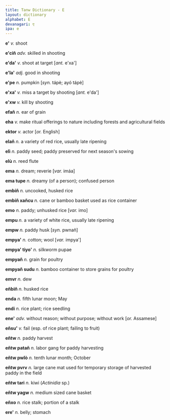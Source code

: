 ```yaml
---
title: Tanw Dictionary - E
layout: dictionary
alphabet: E
devanagari: ए
ipa: e
---
```


__e'__  _v._  shoot       


__e'ciñ__ _adv._  skilled in shooting       


__e'da'__ _v._  shoot at target [_ant._  e'xa']   


__e'la'__ _adj._  good in shooting        


__e'pe__  _n._  pumpkin [_syn._  tápè; ayó tápè]    


__e'xa'__ _v._  miss a target by shooting [_ant._  e'da']   


__e'xw__  _v._  kill by shooting        


__efañ__  _n._  ear of grain        


__eha__ _v._  make ritual offerings to nature including forests and agricultural fields


__ektor__ _v._ actor [_or._ English]


__elañ__  _n._  a variety of red rice, usually late ripening        


__elì__ _n._  paddy seed; paddy preserved for next season's sowing        


__elù__ _n._  reed flute        


__ema__ _n._  dream; reverie  [_var._  imáa]    


__ema tupe__  _n._  dreamy (of a person); confused person       


__embiñ__ _n._  uncooked, husked rice       


__embiñ xañcu__ _n._  cane or bamboo basket used as rice container        


__emo__ _n._  paddy; unhusked rice  [_var._  imo]   


__empu__  _n._  a variety of white rice, usually late ripening        


__empw__  _n._  paddy husk  [_syn._  pwnañ]   


__empya'__  _n._  cotton; wool  [_var._  impya']    


__empya' tiyo'__  _n._  silkworm pupae        


__empyañ__  _n._  grain for poultry       


__empyañ sudu__ _n._  bamboo container to store grains for poultry        


__emvr__  _n._  dew       


__eñbiñ__ _n._  husked rice       


__enda__  _n._  fifth lunar moon; May       


__endi__  _n._  rice plant; rice seedling       


__ene'__  _adv._  without reason; without purpose; without work [_or._ Assamese]    


__eñsu'__ _v._  fail (esp. of rice plant; failing to fruit)        


__eñtw__  _n._  paddy harvest       


__eñtw patañ__  _n._  labor gang for paddy harvesting       


__eñtw pwlò__ _n._  tenth lunar month; October        


__eñtw pvrv__ _n._  large cane mat used for temporary storage of harvested paddy in the field       


__eñtw tari__ _n._  kiwi (_Actinidia_ sp.)        


__eñtw yagw__ _n._  medium sized cane basket        


__eñxo__  _n._  rice stalk; portion of a stalk        


__ere'__  _n._  belly; stomach        

